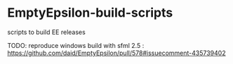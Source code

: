 # EmptyEpsilon-build-scripts

scripts to build EE releases

TODO: reproduce windows build with sfml 2.5 : 
https://github.com/daid/EmptyEpsilon/pull/578#issuecomment-435739402
